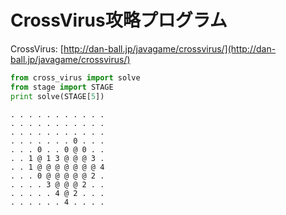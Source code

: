 # CrossVirus攻略プログラム
CrossVirus: [http://dan-ball.jp/javagame/crossvirus/](http://dan-ball.jp/javagame/crossvirus/)

```python
from cross_virus import solve
from stage import STAGE
print solve(STAGE[5])
```
```
. . . . . . . . . . .
. . . . . . . . . . .
. . . . . . . . . . .
. . . . . . . 0 . . .
. . . 0 . . 0 @ 0 . .
. . 1 @ 1 3 @ @ @ 3 .
. . 1 @ @ @ @ @ @ @ 4
. . . 0 @ @ @ @ @ 2 .
. . . . 3 @ @ @ 2 . .
. . . . . 4 @ 2 . . .
. . . . . . 4 . . . .
```